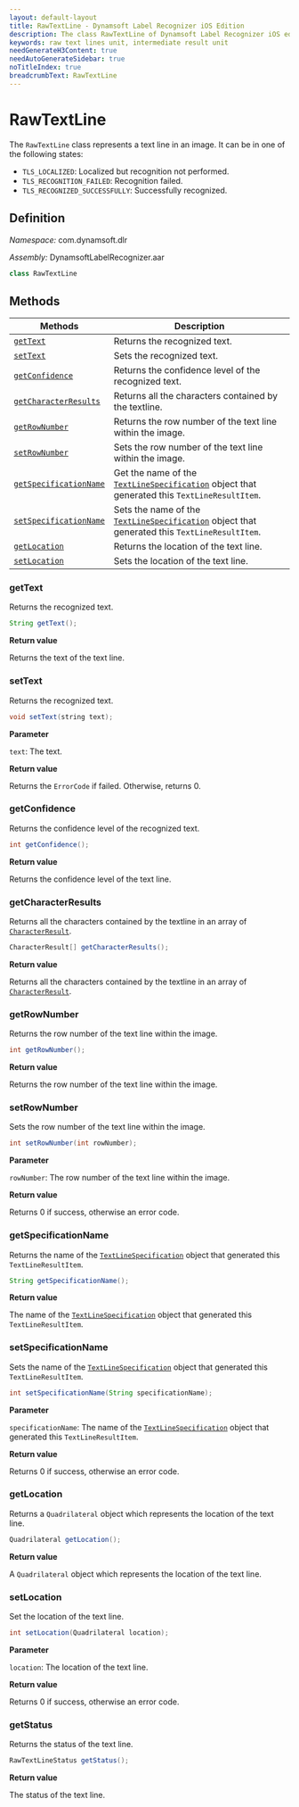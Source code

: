 ```yaml
---
layout: default-layout
title: RawTextLine - Dynamsoft Label Recognizer iOS Edition
description: The class RawTextLine of Dynamsoft Label Recognizer iOS edition represents a unit which holds the raw text lines.
keywords: raw text lines unit, intermediate result unit
needGenerateH3Content: true
needAutoGenerateSidebar: true
noTitleIndex: true
breadcrumbText: RawTextLine
---
```


# RawTextLine

The `RawTextLine` class represents a text line in an image. It can be in one of the following states:

- `TLS_LOCALIZED`: Localized but recognition not performed.
- `TLS_RECOGNITION_FAILED`: Recognition failed.
- `TLS_RECOGNIZED_SUCCESSFULLY`: Successfully recognized.

## Definition

*Namespace:* com.dynamsoft.dlr

*Assembly:* DynamsoftLabelRecognizer.aar

```java
class RawTextLine
```

## Methods

| Methods | Description |
| ------- | ----------- |
| [`getText`](#gettext) | Returns the recognized text. |
| [`setText`](#settext) | Sets the recognized text. |
| [`getConfidence`](#getconfidence) | Returns the confidence level of the recognized text. |
| [`getCharacterResults`](#getcharacterresults) | Returns all the characters contained by the textline. |
| [`getRowNumber`](#getrownumber) | Returns the row number of the text line within the image. |
| [`setRowNumber`](#setrownumber) | Sets the row number of the text line within the image. |
| [`getSpecificationName`](#getspecificationname) | Get the name of the [`TextLineSpecification`]({{site.dcv_parameter_reference}}text-line-specification/) object that generated this `TextLineResultItem`. |
| [`setSpecificationName`](#setspecificationname) | Sets the name of the [`TextLineSpecification`]({{site.dcv_parameter_reference}}text-line-specification/) object that generated this `TextLineResultItem`. |
| [`getLocation`](#getlocation) | Returns the location of the text line. |
| [`setLocation`](#setlocation) | Sets the location of the text line. |

### getText

Returns the recognized text.

```java
String getText();
```

**Return value**

Returns the text of the text line.

### setText

Returns the recognized text.

```java
void setText(string text);
```

**Parameter**

`text`: The text.

**Return value**

Returns the `ErrorCode` if failed. Otherwise, returns 0.

### getConfidence

Returns the confidence level of the recognized text.

```java
int getConfidence();
```

**Return value**

Returns the confidence level of the text line.

### getCharacterResults

Returns all the characters contained by the textline in an array of [`CharacterResult`](character-result.md).

```java
CharacterResult[] getCharacterResults();
```

**Return value**

Returns all the characters contained by the textline in an array of [`CharacterResult`](character-result.md).

### getRowNumber

Returns the row number of the text line within the image.

```java
int getRowNumber();
```

**Return value**

Returns the row number of the text line within the image.

### setRowNumber

Sets the row number of the text line within the image.

```java
int setRowNumber(int rowNumber);
```

**Parameter**

`rowNumber`: The row number of the text line within the image.

**Return value**

Returns 0 if success, otherwise an error code.

### getSpecificationName

Returns the name of the [`TextLineSpecification`]({{site.dcv_parameter_reference}}text-line-specification/) object that generated this `TextLineResultItem`.

```java
String getSpecificationName();
```

**Return value**

The name of the [`TextLineSpecification`]({{site.dcv_parameter_reference}}text-line-specification/) object that generated this `TextLineResultItem`.

### setSpecificationName

Sets the name of the [`TextLineSpecification`]({{site.dcv_parameter_reference}}text-line-specification/) object that generated this `TextLineResultItem`.

```java
int setSpecificationName(String specificationName);
```

**Parameter**

`specificationName`: The name of the [`TextLineSpecification`]({{site.dcv_parameter_reference}}text-line-specification/) object that generated this `TextLineResultItem`.

**Return value**

Returns 0 if success, otherwise an error code.

### getLocation

Returns a `Quadrilateral` object which represents the location of the text line.

```java
Quadrilateral getLocation();
```

**Return value**

A `Quadrilateral` object which represents the location of the text line.

### setLocation

Set the location of the text line.

```java
int setLocation(Quadrilateral location);
```

**Parameter**

`location`: The location of the text line.

**Return value**

Returns 0 if success, otherwise an error code.

### getStatus

Returns the status of the text line.

```java
RawTextLineStatus getStatus();
```

**Return value**

The status of the text line.
